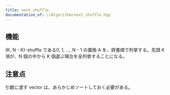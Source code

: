 ```yaml
---
title: next_shuffle
documentation_of: //Algorithm/next_shuffle.hpp
---
```


## 機能

(K, N - K)-shuffle である0, 1, ..., N - 1 の置換 A を、辞書順で列挙する。先頭 K 項が、N 個の中から K 個選ぶ場合を全列挙することになる。

## 注意点

引数に渡す vector は、あらかじめソートしておく必要がある。
